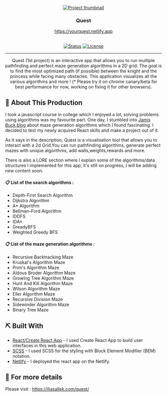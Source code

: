 <p align="center">
  <a href="https://yourquest.netlify.app" rel="noopener" target="_blank">
 <img src="https://personal-website-me.s3.amazonaws.com/quest-project-1.png" alt="Project thumbnail"></a>
</p>
<h3 align="center">Quest</h3> 
<div align="center" >
    <a href="https://yourquest.netlify.app" rel="noopener" align="center"> https://yourquest.netlify.app
    
</div>
<br>
<div align="center">

[![Status](https://img.shields.io/badge/status-active-success.svg)]()
[![License](https://img.shields.io/badge/license-MIT-blue.svg)](LICENSE.md)

</div>

---

<p align="center"> Quest (1st project) is an interactive app that allows you to run multiple pathfinding and perfect maze generation algorithms in a 2D grid. The goal is to find the most optimized path (if possible) between the knight and the princess while facing many obstacles. This application visualizes all the various algorithms and more ! (* Please try it on chrome canary/beta for best performance for now, working on fixing it for other browsers).

</p>

## 🥳 About This Production <a name = "problem_statement"></a>

I took a javascript course in college which I enjoyed a lot, solving problems using algorithms was my favourite part. One day, I stumbled into [Jamis Buck blog](https://weblog.jamisbuck.org/) about maze generation algorithms which I found fascinating. I decided to test my newly acquired React skills and make a project out of it.

As it says in the description, Quest is a visualisation tool that allows you to interact with a 2d Grid.You can run pathfinding algorithms, generate perfect mazes with unique algorithms, add walls,weights,rewards and more.

There is also a LORE section where I explain some of the algorithms/data structures I implemented for this app, it's still on progress, I will be adding new content soon.

#### 📋 List of the search algorithms : <a name = "search_algorithms"></a>

-   Depth-First Search Algorithm
-   Dijkstra Algorithm
-   A\* Algorithm
-   Bellman–Ford Algorithm
-   IDDFS
-   IDA\*
-   GreadyBFS
-   Weighted Greedy BFS

#### 📋 List of the maze generation algorithms : <a name = "search_algorithms"></a>

-   Recursive Backtracking Maze
-   Kruskal's Algorithm Maze
-   Prim's Algorithm Maze
-   Aldous Broder Algorithm Maze
-   Growing Tree Algorithm Maze
-   Hunt And Kill Algorithm Maze
-   Wilson Algorithm Maze
-   Eller Algorithm Maze
-   Recursive Division Maze
-   Sidewinder Algorithm Maze
-   Binary Tree Maze

## ⛏️ Built With <a name = "tech_stack"></a>

-   [React/Create React App](https://reactjs.org/) - I used Create React App to build user interfaces in this web application.
-   [SCSS](https://sass-lang.com/) - I used SCSS for the styling with Block Element Modifier (BEM) notation.
-   [Netlify](https://www.heroku.com/) - I deployed the react app on the Netlify.

## 🧐 For more details <a name = "tech_stack"></a>

Please visit : https://iliasallek.com/quest/
